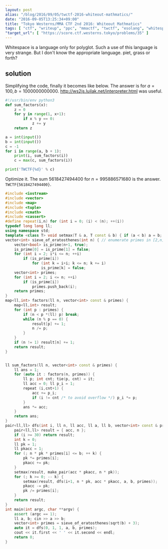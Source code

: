 ```yaml
---
layout: post
alias: "/blog/2016/09/05/twctf-2016-whiteout-mathmatics/"
date: "2016-09-05T13:25:34+09:00"
title: "Tokyo Westerns/MMA CTF 2nd 2016: Whiteout Mathmatics"
tags: [ "ctf", "writeup", "ppc", "mmactf", "twctf", "esolang", "whitespace" ]
"target_url": [ "https://score.ctf.westerns.tokyo/problems/35" ]
---
```


<!-- {% raw %} -->

Whitespace is a language only for polyglot.
Such a use of this language is very strange.
But I don't know the appropriate language. piet, grass or forth?

## solution

Simplifying the code, finally it becomes like below. The answer is for $a = 100, b = 1000000000000$.
<http://ws2js.luilak.net/interpreter.html> was useful.

``` python
#!/usr/bin/env python3
def sum_factors(x):
    z = 0
    for y in range(1, x+1):
        if x % y == 0:
            z += y
    return z

a = int(input())
b = int(input())
c = -1
for i in range(a, b + 1):
    print(i, sum_factors(i))
    c = max(c, sum_factors(i))

print('TWCTF{%d}' % c)
```

Optimize it.
The sum $5618427494400$ for $n = 995886571680$ is the answer. `TWCTF{5618427494400}`.

``` c++
#include <iostream>
#include <vector>
#include <map>
#include <tuple>
#include <cmath>
#include <cassert>
#define repeat(i,n) for (int i = 0; (i) < (n); ++(i))
typedef long long ll;
using namespace std;
template <class T> void setmax(T & a, T const & b) { if (a < b) a = b; }
vector<int> sieve_of_eratosthenes(int n) { // enumerate primes in [2,n] with O(n log log n)
    vector<bool> is_prime(n+1, true);
    is_prime[0] = is_prime[1] = false;
    for (int i = 2; i*i <= n; ++i)
        if (is_prime[i])
            for (int k = i+i; k <= n; k += i)
                is_prime[k] = false;
    vector<int> primes;
    for (int i = 2; i <= n; ++i)
        if (is_prime[i])
            primes.push_back(i);
    return primes;
}
map<ll,int> factors(ll n, vector<int> const & primes) {
    map<ll,int> result;
    for (int p : primes) {
        if (n < p *(ll) p) break;
        while (n % p == 0) {
            result[p] += 1;
            n /= p;
        }
    }
    if (n != 1) result[n] += 1;
    return result;
}


ll sum_factors(ll n, vector<int> const & primes) {
    ll ans = 1;
    for (auto it : factors(n, primes)) {
        ll p; int cnt; tie(p, cnt) = it;
        ll acc = 0; ll p_i = 1;
        repeat (i,cnt+1) {
            acc += p_i;
            if (i != cnt /* to avoid overflow */) p_i *= p;
        }
        ans *= acc;
    }
    return ans;
}
pair<ll,ll> dfs(int i, ll n, ll acc, ll a, ll b, vector<int> const & primes) {
    pair<ll,ll> result = { acc, n };
    if (i >= 30) return result;
    int k = 0;
    ll pk = 1;
    ll pkacc = 1;
    for (; n * pk * primes[i] <= b; ++ k) {
        pk *= primes[i];
        pkacc += pk;
    }
    setmax(result, make_pair(acc * pkacc, n * pk));
    for (; k >= 0; -- k) {
        setmax(result, dfs(i+1, n * pk, acc * pkacc, a, b, primes));
        pkacc -= pk;
        pk /= primes[i];
    }
    return result;
}
int main(int argc, char **argv) {
    assert (argc == 1);
    ll a, b; cin >> a >> b;
    vector<int> primes = sieve_of_eratosthenes(sqrt(b) + 3);
    auto it = dfs(0, 1, 1, a, b, primes);
    cout << it.first << ' ' << it.second << endl;
    return 0;
}
```

<!-- {% endraw %} -->
